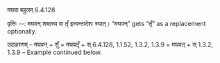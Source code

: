 

 मघवा बहुलम् 6.4.128 


वृत्तिः --: मघवन् शब्दस्य वा तृँ इत्यन्तादेशः स्यात्। “मघवन्” gets “तृँ” as a replacement optionally. 


उदाहरणम् – मघवन् + सुँ = मघवतृँ + स् 6.4.128, 1.1.52, 1.3.2, 1.3.9 = मघवत् + स् 1.3.2, 1.3.9 – Example continued below. 


